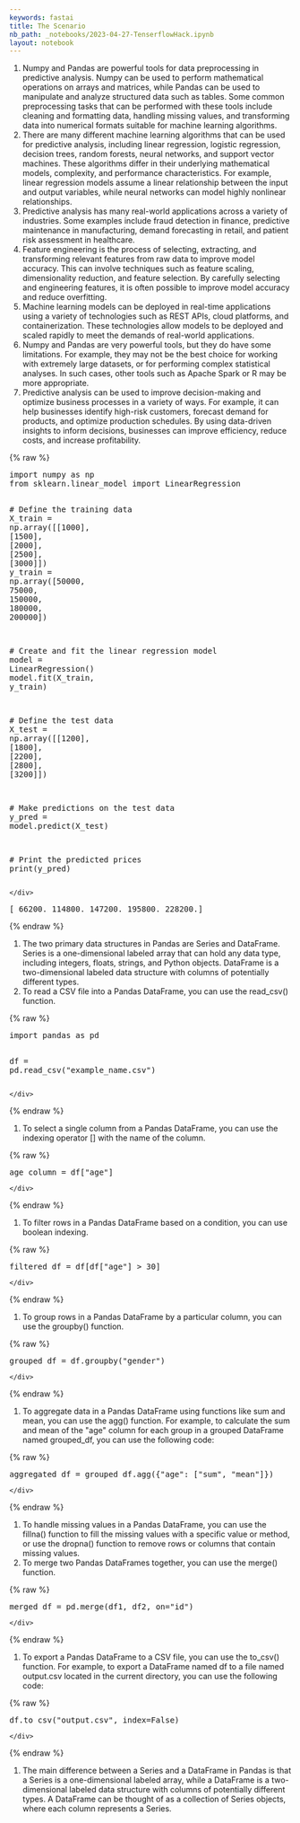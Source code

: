 ```yaml
---
keywords: fastai
title: The Scenario
nb_path: _notebooks/2023-04-27-TenserflowHack.ipynb
layout: notebook
---
```


<!--
#################################################
### THIS FILE WAS AUTOGENERATED! DO NOT EDIT! ###
#################################################
# file to edit: _notebooks/2023-04-27-TenserflowHack.ipynb
-->

<div class="container" id="notebook-container">
        
<div class="cell border-box-sizing text_cell rendered"><div class="inner_cell">
<div class="text_cell_render border-box-sizing rendered_html">
<ol>
<li>Numpy and Pandas are powerful tools for data preprocessing in predictive analysis. Numpy can be used to perform mathematical operations on arrays and matrices, while Pandas can be used to manipulate and analyze structured data such as tables. Some common preprocessing tasks that can be performed with these tools include cleaning and formatting data, handling missing values, and transforming data into numerical formats suitable for machine learning algorithms.</li>
<li>There are many different machine learning algorithms that can be used for predictive analysis, including linear regression, logistic regression, decision trees, random forests, neural networks, and support vector machines. These algorithms differ in their underlying mathematical models, complexity, and performance characteristics. For example, linear regression models assume a linear relationship between the input and output variables, while neural networks can model highly nonlinear relationships.</li>
<li>Predictive analysis has many real-world applications across a variety of industries. Some examples include fraud detection in finance, predictive maintenance in manufacturing, demand forecasting in retail, and patient risk assessment in healthcare.</li>
<li>Feature engineering is the process of selecting, extracting, and transforming relevant features from raw data to improve model accuracy. This can involve techniques such as feature scaling, dimensionality reduction, and feature selection. By carefully selecting and engineering features, it is often possible to improve model accuracy and reduce overfitting.</li>
<li>Machine learning models can be deployed in real-time applications using a variety of technologies such as REST APIs, cloud platforms, and containerization. These technologies allow models to be deployed and scaled rapidly to meet the demands of real-world applications.</li>
<li>Numpy and Pandas are very powerful tools, but they do have some limitations. For example, they may not be the best choice for working with extremely large datasets, or for performing complex statistical analyses. In such cases, other tools such as Apache Spark or R may be more appropriate.</li>
<li>Predictive analysis can be used to improve decision-making and optimize business processes in a variety of ways. For example, it can help businesses identify high-risk customers, forecast demand for products, and optimize production schedules. By using data-driven insights to inform decisions, businesses can improve efficiency, reduce costs, and increase profitability.</li>
</ol>

</div>
</div>
</div>
    {% raw %}
    
<div class="cell border-box-sizing code_cell rendered">
<div class="input">

<div class="inner_cell">
    <div class="input_area">
<div class=" highlight hl-ipython3"><pre><span></span><span class="kn">import</span> <span class="nn">numpy</span> <span class="k">as</span> <span class="nn">np</span>
<span class="kn">from</span> <span class="nn">sklearn.linear_model</span> <span class="kn">import</span> <span class="n">LinearRegression</span>

<span class="c1"># Define the training data</span>
<span class="n">X_train</span> <span class="o">=</span> <span class="n">np</span><span class="o">.</span><span class="n">array</span><span class="p">([[</span><span class="mi">1000</span><span class="p">],</span> <span class="p">[</span><span class="mi">1500</span><span class="p">],</span> <span class="p">[</span><span class="mi">2000</span><span class="p">],</span> <span class="p">[</span><span class="mi">2500</span><span class="p">],</span> <span class="p">[</span><span class="mi">3000</span><span class="p">]])</span>
<span class="n">y_train</span> <span class="o">=</span> <span class="n">np</span><span class="o">.</span><span class="n">array</span><span class="p">([</span><span class="mi">50000</span><span class="p">,</span> <span class="mi">75000</span><span class="p">,</span> <span class="mi">150000</span><span class="p">,</span> <span class="mi">180000</span><span class="p">,</span> <span class="mi">200000</span><span class="p">])</span>

<span class="c1"># Create and fit the linear regression model</span>
<span class="n">model</span> <span class="o">=</span> <span class="n">LinearRegression</span><span class="p">()</span>
<span class="n">model</span><span class="o">.</span><span class="n">fit</span><span class="p">(</span><span class="n">X_train</span><span class="p">,</span> <span class="n">y_train</span><span class="p">)</span>

<span class="c1"># Define the test data</span>
<span class="n">X_test</span> <span class="o">=</span> <span class="n">np</span><span class="o">.</span><span class="n">array</span><span class="p">([[</span><span class="mi">1200</span><span class="p">],</span> <span class="p">[</span><span class="mi">1800</span><span class="p">],</span> <span class="p">[</span><span class="mi">2200</span><span class="p">],</span> <span class="p">[</span><span class="mi">2800</span><span class="p">],</span> <span class="p">[</span><span class="mi">3200</span><span class="p">]])</span>

<span class="c1"># Make predictions on the test data</span>
<span class="n">y_pred</span> <span class="o">=</span> <span class="n">model</span><span class="o">.</span><span class="n">predict</span><span class="p">(</span><span class="n">X_test</span><span class="p">)</span>

<span class="c1"># Print the predicted prices</span>
<span class="nb">print</span><span class="p">(</span><span class="n">y_pred</span><span class="p">)</span>
</pre></div>

    </div>
</div>
</div>

<div class="output_wrapper">
<div class="output">

<div class="output_area">

<div class="output_subarea output_stream output_stdout output_text">
<pre>[ 66200. 114800. 147200. 195800. 228200.]
</pre>
</div>
</div>

</div>
</div>

</div>
    {% endraw %}

<div class="cell border-box-sizing text_cell rendered"><div class="inner_cell">
<div class="text_cell_render border-box-sizing rendered_html">
<ol>
<li>The two primary data structures in Pandas are Series and DataFrame. Series is a one-dimensional labeled array that can hold any data type, including integers, floats, strings, and Python objects. DataFrame is a two-dimensional labeled data structure with columns of potentially different types.</li>
<li>To read a CSV file into a Pandas DataFrame, you can use the read_csv() function.</li>
</ol>

</div>
</div>
</div>
    {% raw %}
    
<div class="cell border-box-sizing code_cell rendered">
<div class="input">

<div class="inner_cell">
    <div class="input_area">
<div class=" highlight hl-ipython3"><pre><span></span><span class="kn">import</span> <span class="nn">pandas</span> <span class="k">as</span> <span class="nn">pd</span>

<span class="n">df</span> <span class="o">=</span> <span class="n">pd</span><span class="o">.</span><span class="n">read_csv</span><span class="p">(</span><span class="s2">&quot;example_name.csv&quot;</span><span class="p">)</span>
</pre></div>

    </div>
</div>
</div>

</div>
    {% endraw %}

<div class="cell border-box-sizing text_cell rendered"><div class="inner_cell">
<div class="text_cell_render border-box-sizing rendered_html">
<ol>
<li>To select a single column from a Pandas DataFrame, you can use the indexing operator [] with the name of the column.</li>
</ol>

</div>
</div>
</div>
    {% raw %}
    
<div class="cell border-box-sizing code_cell rendered">
<div class="input">

<div class="inner_cell">
    <div class="input_area">
<div class=" highlight hl-ipython3"><pre><span></span><span class="n">age_column</span> <span class="o">=</span> <span class="n">df</span><span class="p">[</span><span class="s2">&quot;age&quot;</span><span class="p">]</span>
</pre></div>

    </div>
</div>
</div>

</div>
    {% endraw %}

<div class="cell border-box-sizing text_cell rendered"><div class="inner_cell">
<div class="text_cell_render border-box-sizing rendered_html">
<ol>
<li>To filter rows in a Pandas DataFrame based on a condition, you can use boolean indexing. </li>
</ol>

</div>
</div>
</div>
    {% raw %}
    
<div class="cell border-box-sizing code_cell rendered">
<div class="input">

<div class="inner_cell">
    <div class="input_area">
<div class=" highlight hl-ipython3"><pre><span></span><span class="n">filtered_df</span> <span class="o">=</span> <span class="n">df</span><span class="p">[</span><span class="n">df</span><span class="p">[</span><span class="s2">&quot;age&quot;</span><span class="p">]</span> <span class="o">&gt;</span> <span class="mi">30</span><span class="p">]</span>
</pre></div>

    </div>
</div>
</div>

</div>
    {% endraw %}

<div class="cell border-box-sizing text_cell rendered"><div class="inner_cell">
<div class="text_cell_render border-box-sizing rendered_html">
<ol>
<li>To group rows in a Pandas DataFrame by a particular column, you can use the groupby() function.</li>
</ol>

</div>
</div>
</div>
    {% raw %}
    
<div class="cell border-box-sizing code_cell rendered">
<div class="input">

<div class="inner_cell">
    <div class="input_area">
<div class=" highlight hl-ipython3"><pre><span></span><span class="n">grouped_df</span> <span class="o">=</span> <span class="n">df</span><span class="o">.</span><span class="n">groupby</span><span class="p">(</span><span class="s2">&quot;gender&quot;</span><span class="p">)</span>
</pre></div>

    </div>
</div>
</div>

</div>
    {% endraw %}

<div class="cell border-box-sizing text_cell rendered"><div class="inner_cell">
<div class="text_cell_render border-box-sizing rendered_html">
<ol>
<li>To aggregate data in a Pandas DataFrame using functions like sum and mean, you can use the agg() function. For example, to calculate the sum and mean of the "age" column for each group in a grouped DataFrame named grouped_df, you can use the following code:</li>
</ol>

</div>
</div>
</div>
    {% raw %}
    
<div class="cell border-box-sizing code_cell rendered">
<div class="input">

<div class="inner_cell">
    <div class="input_area">
<div class=" highlight hl-ipython3"><pre><span></span><span class="n">aggregated_df</span> <span class="o">=</span> <span class="n">grouped_df</span><span class="o">.</span><span class="n">agg</span><span class="p">({</span><span class="s2">&quot;age&quot;</span><span class="p">:</span> <span class="p">[</span><span class="s2">&quot;sum&quot;</span><span class="p">,</span> <span class="s2">&quot;mean&quot;</span><span class="p">]})</span>
</pre></div>

    </div>
</div>
</div>

</div>
    {% endraw %}

<div class="cell border-box-sizing text_cell rendered"><div class="inner_cell">
<div class="text_cell_render border-box-sizing rendered_html">
<ol>
<li>To handle missing values in a Pandas DataFrame, you can use the fillna() function to fill the missing values with a specific value or method, or use the dropna() function to remove rows or columns that contain missing values.</li>
<li>To merge two Pandas DataFrames together, you can use the merge() function.</li>
</ol>

</div>
</div>
</div>
    {% raw %}
    
<div class="cell border-box-sizing code_cell rendered">
<div class="input">

<div class="inner_cell">
    <div class="input_area">
<div class=" highlight hl-ipython3"><pre><span></span><span class="n">merged_df</span> <span class="o">=</span> <span class="n">pd</span><span class="o">.</span><span class="n">merge</span><span class="p">(</span><span class="n">df1</span><span class="p">,</span> <span class="n">df2</span><span class="p">,</span> <span class="n">on</span><span class="o">=</span><span class="s2">&quot;id&quot;</span><span class="p">)</span>
</pre></div>

    </div>
</div>
</div>

</div>
    {% endraw %}

<div class="cell border-box-sizing text_cell rendered"><div class="inner_cell">
<div class="text_cell_render border-box-sizing rendered_html">
<ol>
<li>To export a Pandas DataFrame to a CSV file, you can use the to_csv() function. For example, to export a DataFrame named df to a file named output.csv located in the current directory, you can use the following code:</li>
</ol>

</div>
</div>
</div>
    {% raw %}
    
<div class="cell border-box-sizing code_cell rendered">
<div class="input">

<div class="inner_cell">
    <div class="input_area">
<div class=" highlight hl-ipython3"><pre><span></span><span class="n">df</span><span class="o">.</span><span class="n">to_csv</span><span class="p">(</span><span class="s2">&quot;output.csv&quot;</span><span class="p">,</span> <span class="n">index</span><span class="o">=</span><span class="kc">False</span><span class="p">)</span>
</pre></div>

    </div>
</div>
</div>

</div>
    {% endraw %}

<div class="cell border-box-sizing text_cell rendered"><div class="inner_cell">
<div class="text_cell_render border-box-sizing rendered_html">
<ol>
<li>The main difference between a Series and a DataFrame in Pandas is that a Series is a one-dimensional labeled array, while a DataFrame is a two-dimensional labeled data structure with columns of potentially different types. A DataFrame can be thought of as a collection of Series objects, where each column represents a Series.</li>
</ol>

</div>
</div>
</div>
</div>
 

